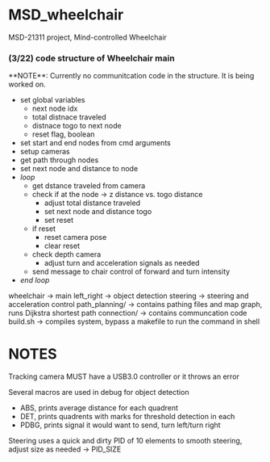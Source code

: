 # MSD_wheelchair
MSD-21311 project, Mind-controlled Wheelchair

<h3> (3/22) code structure of Wheelchair main </h3>
**NOTE**: Currently no communitcation code in the structure. It is being worked on. <br>

- set global variables
	- next node idx
	- total distnace traveled
	- distnace togo to next node
	- reset flag, boolean
- set start and end nodes from cmd arguments
- setup cameras
- get path through nodes
- set next node and distance to node 
- *loop*
	- get dstance traveled from camera
	- check if at the node -> z distance vs. togo distance
		- adjust total distance traveled
		- set next node and distance togo
		- set reset
	- if reset
		- reset camera pose
		- clear reset
	- check depth camera
		- adjust turn and acceleration signals as needed
	- send message to chair control of forward and turn intensity
- *end loop*

wheelchair -> main 
left_right -> object detection
steering -> steering and acceleration control
path_planning/ -> contains pathing files and map graph, runs Dijkstra shortest path
connection/ -> contains communcation code
build.sh -> compiles system, bypass a makefile to run the command in shell


NOTES
=====
Tracking camera MUST have a USB3.0 controller or it throws an error

Several macros are used in debug for object detection
- ABS, prints average distance for each quadrent
- DET, prints quadrents with marks for threshold detection in each
- PDBG, prints signal it would want to send, turn left/turn right

Steering uses a quick and dirty PID of 10 elements to smooth steering, adjust size as needed -> PID_SIZE

